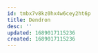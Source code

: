 ```yaml
---
id: tmbx7v8kz0hx4w6cey2ht6p
title: Dendron
desc: ''
updated: 1689017115236
created: 1689017115236
---
```

